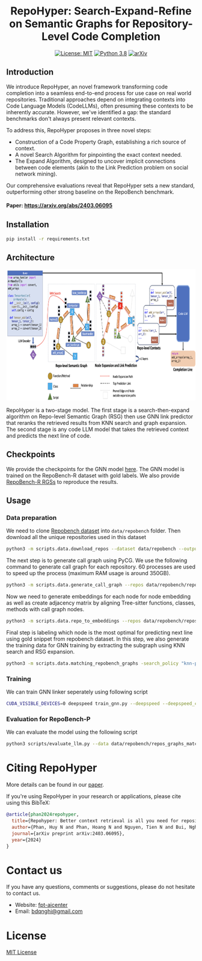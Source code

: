 <div align="center">



# RepoHyper: Search-Expand-Refine on Semantic Graphs for Repository-Level Code Completion 
[![License: MIT](https://img.shields.io/badge/License-MIT-green.svg)](https://opensource.org/licenses/MIT) [![Python 3.8](https://img.shields.io/badge/python-3.8+-blue.svg)](https://www.python.org/downloads/release/python-380/) [![arXiv](https://img.shields.io/badge/📝-Paper-red)](https://arxiv.org/abs/2403.06095)
</div>

## Introduction

We introduce RepoHyper, an novel framework transforming code completion into a seamless end-to-end process for use case on real world repositories. Traditional approaches depend on integrating contexts into Code Language Models (CodeLLMs), often presuming these contexts to be inherently accurate. However, we've identified a gap: the standard benchmarks don't always present relevant contexts.

To address this, RepoHyper proposes in three novel steps:

- Construction of a Code Property Graph, establishing a rich source of context.
- A novel Search Algorithm for pinpointing the exact context needed.
- The Expand Algorithm, designed to uncover implicit connections between code elements (akin to the Link Prediction problem on social network mining).

Our comprehensive evaluations reveal that RepoHyper sets a new standard, outperforming other strong baseline on the RepoBench benchmark.

#### Paper: https://arxiv.org/abs/2403.06095

## Installation

```bash
pip install -r requirements.txt
```

## Architecture
<img src="arch.png" width="750" height="350">

RepoHyper is a two-stage model. The first stage is a search-then-expand algorithm on Repo-level Semantic Graph (RSG) then use GNN link predictor that reranks the retrieved results from KNN search and graph expansion. The second stage is any code LLM model that takes the retrieved context and predicts the next line of code.

## Checkpoints
We provide the checkpoints for the GNN model [here](https://ai4code.blob.core.windows.net/repohyper/model_10.pt). The GNN model is trained on the RepoBench-R dataset with gold labels. We also provide [RepoBench-R RGSs](https://ai4code.blob.core.windows.net/repohyper/repos_graphs_labeled_link_with_called_imported_edges) to reproduce the results.


## Usage

### Data preparation

We need to clone [Repobench dataset](https://github.com/Leolty/repobench/tree/main/data) into `data/repobench` folder. Then download all the unique repositories used in this dataset

```bash
python3 -m scripts.data.download_repos --dataset data/repobench --output data/repobench/repos --num-processes 8
```

The next step is to generate call graph using PyCG. We use the following command to generate call graph for each repository. 60 processes are used to speed up the process (maximum RAM usage is around 350GB).

```bash
python3 -m scripts.data.generate_call_graph --repos data/repobench/repos --output data/repobench/repos_call_graphs --num-processes 60
```

Now we need to generate embeddings for each node for node embedding as well as create adjacency matrix by aligning Tree-sitter functions, classes, methods with call graph nodes. 
```bash
python3 -m scripts.data.repo_to_embeddings --repos data/repobench/repos --call-graphs data/repobench/repos_call_graphs --output data/repobench/repos_graphs --num-processes 60
```

Final step is labeling which node is the most optimal for predicting next line using gold snippet from repobench dataset. In this step, we also generate the training data for GNN training by extracting the subgraph using KNN search and RSG expansion.
```bash
python3 -m scripts.data.matching_repobench_graphs -search_policy "knn-pattern" --rsg_path "YOUR RSG PATH" --output data/repobench/repos_graphs_labeled 
```

### Training
We can train GNN linker seperately using following script

```bash
CUDA_VISIBLE_DEVICES=0 deepspeed train_gnn.py --deepspeed --deepspeed_config ds_config.json --arch GraphSage --layers 1 --data-path data/repobench/repos_graphs_labeled_cosine_radius_unix --output data/repobench/gnn_model --num-epochs 10 --batch-size 16
```

### Evaluation for RepoBench-P

We can evaluate the model using the following script

```bash
python3 scripts/evaluate_llm.py --data data/repobench/repos_graphs_matched_retrieved --model "gpt3.5" --num-workers 8
```

# Citing RepoHyper
More details can be found in our [paper](https://arxiv.org/abs/2406.11912). 

If you're using RepoHyper in your research or applications, please cite using this BibTeX:
```bibtex
@article{phan2024repohyper,
  title={Repohyper: Better context retrieval is all you need for repository-level code completion},
  author={Phan, Huy N and Phan, Hoang N and Nguyen, Tien N and Bui, Nghi DQ},
  journal={arXiv preprint arXiv:2403.06095},
  year={2024}
}
```

# Contact us
If you have any questions, comments or suggestions, please do not hesitate to contact us.
- Website: [fpt-aicenter](https://www.fpt-aicenter.com/ai-residency/)
- Email: bdqnghi@gmail.com

# License
[MIT License](LICENSE)
